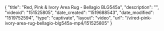 {
    "title": "Red, Pink & Ivory Area Rug - Bellagio BLG545a",
    "description": "",
    "videoid": "151525805",
    "date_created": "1519688543",
    "date_modified": "1519752594",
    "type": "captivate",
    "layout": "video",
    "url": "\/v\/red-pink-ivory-area-rug-bellagio-blg545a-mp4\/151525805"
}
